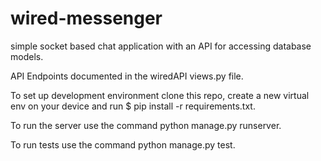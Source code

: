 # wired-messenger

simple socket based chat application with an API for accessing database models.

API Endpoints documented in the wiredAPI views.py file.

To set up development environment clone this repo, create a new virtual env on your device and run $ pip install -r requirements.txt. 

To run the server use the command python manage.py runserver.

To run tests use the command python manage.py test.
